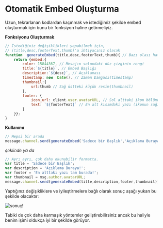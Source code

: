 # Otomatik Embed Oluşturma

Uzun, tekrarlanan kodlardan kaçınmak ve istediğimiz şekilde embed oluşturmak için bunu bir fonksiyon haline getirmeliyiz.

**Fonksiyonu Oluşturmak**

```javascript
// İstediğiniz değişiklikleri yapabilmek için,
// (title,desc,footerText,thumb)'a ihtiyacınız olacak
function  generateEmbed(title,desc,footerText,thumb){ // Bazı olası hataları önlemek için değişken tiplerini de tanımlayabilirsiniz.
    return {embed:{
        color: 15844367, // Mesajın solundaki düz çizginin rengi 
        title:`${title}`, // Embed Başlığı
        description:`${desc}`, // Açıklaması
        timestamp: new  Date(), // Zaman Damgası(timestamp)
        thumbnail:{
            url:thumb // Sağ üstteki küçük resim(thumbnail)
        },
        footer: {
            icon_url: client.user.avatarURL, // Sol alttaki ikon bölümü (buraya da bir değişken koyabilirsiniz)
            text: `${footerText}` // En alt kısımdaki yazı (ikonun sağı)
        }
    }};
}
```

**Kullanımı**

```javascript
// Hepsi bir arada
message.channel.send(generateEmbed('Sadece bir Başlık','Açıklama Buraya!','En alttaki yazı tam burada!', msg.author.avatarURL))
```

_şeklinde ya da_

```javascript
// Ayrı ayrı, çok daha okunabilir formatta.
var title = 'Sadece bir Başlık';
var description = 'Açıklama Buraya!';
var footer = 'En alttaki yazı tam burada!';
var thumbnail = msg.author.avatarURL;
message.channel.send(generateEmbed(title,description,footer,thumbnail))
```

Yaptığınız değişikliklere ve iyileştirmelere bağlı olarak sonuç aşağı yukarı bu şekilde olacaktır:

![sonu&#xE7;!](https://camo.githubusercontent.com/4aaa3c9807dd8a9ba92551b125cc143ed8a3dc65/68747470733a2f2f692e68697a6c69726573696d2e636f6d2f4f61594247742e706e67)

Tabiki de çok daha karmaşık yöntemler geliştirebilirsiniz ancak bu haliyle benim işimi oldukça iyi bir şekilde görüyor.

